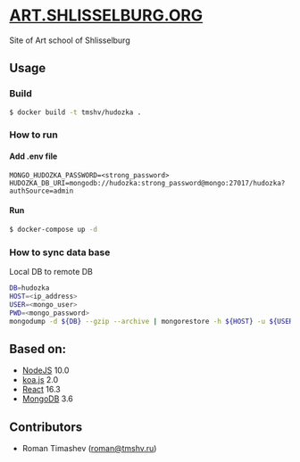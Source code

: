 # [ART.SHLISSELBURG.ORG](https://art.shlisselburg.org)

Site of Art school of Shlisselburg

## Usage

### Build

```bash
$ docker build -t tmshv/hudozka .
```

### How to run

#### Add .env file

```
MONGO_HUDOZKA_PASSWORD=<strong_password>
HUDOZKA_DB_URI=mongodb://hudozka:strong_password@mongo:27017/hudozka?authSource=admin
```

#### Run
```bash
$ docker-compose up -d
```

### How to sync data base

Local DB to remote DB

```bash
DB=hudozka
HOST=<ip_address>
USER=<mongo_user>
PWD=<mongo_password>
mongodump -d ${DB} --gzip --archive | mongorestore -h ${HOST} -u ${USER} -p ${PWD} -d ${DB} --gzip --archive
```

## Based on:
- [NodeJS](http://nodejs.org) 10.0
- [koa.js](http://koajs.com) 2.0
- [React](https://react.org) 16.3
- [MongoDB](http://mongodb.org) 3.6

## Contributors
- Roman Timashev ([roman@tmshv.ru](mailto:roman@tmshv.ru))
